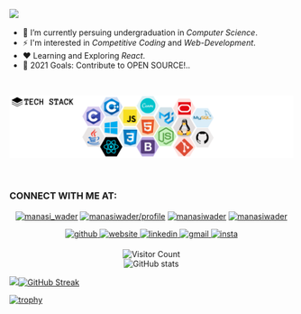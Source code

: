![](TITLE.gif)

- 🔭 I’m currently persuing undergraduation in *Computer Science*.
- ⚡ I'm interested in _*Competitive Coding*_ and _*Web-Development*_.
- ❤️ Learning and Exploring _*React*_.
- 🥅 2021 Goals: Contribute to OPEN SOURCE!..

<br />

![Tch](TECHSTACK.png)

<br />


  ### CONNECT WITH ME AT:
  <p align="center">   
<a href="https://www.hackerrank.com/manasiwader" target="_blank"><img align="center" src="https://cdn.jsdelivr.net/npm/simple-icons@3.0.1/icons/hackerrank.svg" alt="manasi_wader" height="40" width="50" /></a>  
<a href="https://auth.geeksforgeeks.org/user/manasi_wader/practice/" target="_blank"><img align="center" src="https://cdn.jsdelivr.net/npm/simple-icons@3.0.1/icons/geeksforgeeks.svg" alt="manasiwader/profile" height="40" width="50" /></a>  
 <a href="https://www.codechef.com/users/manasiw" target="_blank"><img align="center" src="https://cdn.jsdelivr.net/npm/simple-icons@3.1.0/icons/codechef.svg" alt="manasiwader" height="40" width="50" /></a> 
 <a href="https://leetcode.com/manasiwader/" target="_blank"><img align="center" src="https://cdn.jsdelivr.net/npm/simple-icons@3.0.1/icons/leetcode.svg" alt="manasiwader" height="40" width="50" /></a>  

</p>
<p align="center">
<a href="https://github.com/WaderManasi/" target="_blank">
<img src=https://img.shields.io/badge/github-%2324292e.svg?&style=for-the-badge&logo=github&logoColor=white alt=github style="margin-bottom: 5px;" />
</a>
 <a href="https://wadermanasi.github.io/portfolio/" target="_blank">
<img src=https://img.shields.io/badge/website-%23000000.svg?&style=for-the-badge&logo=globe&logoColor=white&color=009900 alt=website style="margin-bottom: 5px;" />
</a>
<a href="https://www.linkedin.com/in/manasiwader/" target="_blank">
<img src=https://img.shields.io/badge/linkedin-%231E77B5.svg?&style=for-the-badge&logo=linkedin&logoColor=white alt=linkedin style="margin-bottom: 5px;" />
</a>
 <a href="mailto:manasiwader@gmail.com" target="_blank">
<img src=https://img.shields.io/badge/email-%23000000.svg?&style=for-the-badge&logo=gmail&logoColor=white&color=cc0000 alt=gmail style="margin-bottom: 5px;" />
</a>
 <a href="mailto:manasiwader@gmail.com" target="_blank">
<img src=https://img.shields.io/badge/instagram-%23000000.svg?&style=for-the-badge&logo=instagram&logoColor=white&color=ff9900 alt=insta style="margin-bottom: 5px;" />
</a>
 </p>
<div align="center">
  
   ![Visitor Count](https://profile-counter.glitch.me/wadermanasi/count.svg)
<br />
![GitHub stats](https://github-readme-stats.vercel.app/api?username=wadermanasi&show_icons=true&theme=yeblu&hide=commits,stars)
  </div>
<div>
 
 <a href="https://github.com/wadermanasi/github-readme-stats"><img src="https://github-readme-stats.vercel.app/api/top-langs/?username=Wadermanasi&layout=compact&title_color=000&text_color=000&bg_color=e6e6e6&langs_count=11&hide_border=false&hide=Ruby,Batchfile" />[![GitHub Streak](https://github-readme-streak-stats.herokuapp.com/?user=WaderManasi&theme=highcontrast)](https://github.com/WaderManasi/github-readme-streak-stats)
</a>
 
[![trophy](https://github-profile-trophy.vercel.app/?username=WaderManasi&margin-w=25)](https://github.com/WaderManasi/github-profile-trophy)

</div>

<br/>

<br />

[website]: https://wadermanasi.github.io/portfolio/
[instagram]: https://www.instagram.com/wmanasi_art06/
[linkedin]: https://www.linkedin.com/in/manasi-wader-2455a0197/
[github]: https://github.com/WaderManasi/
[mail]: manasiwader@gmail.com
